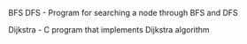 BFS DFS - Program for searching a node through BFS and DFS 

Dijkstra - C program that implements Dijkstra algorithm 
